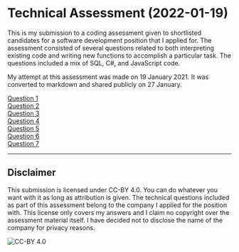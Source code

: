 # Technical Assessment (2022-01-19)

This is my submission to a coding assessment given to shortlisted candidates for a software development position that I applied for. The assessment consisted of several questions related to both interpreting existing code and writing new functions to accomplish a particular task. The questions included a mix of SQL, C#, and JavaScript code.

My attempt at this assessment was made on 19 January 2021. It was converted to markdown and shared publicly on 27 January.

[Question 1](./submission/question1.md)  
[Question 2](./submission/question2.md)  
[Question 3](./submission/question3.md)  
[Question 4](./submission/question4.md)  
[Question 5](./submission/question5.md)  
[Question 6](./submission/question6.md)  
[Question 7](./submission/question7.md)

---

## Disclaimer

This submission is licensed under CC-BY 4.0. You can do whatever you want with it as long as attribution is given. The technical questions included as part of this assessment belong to the company I applied for the position with. This license only covers my answers and I claim no copyright over the assessment material itself. I have decided not to disclose the name of the company for privacy reasons.

![CC-BY 4.0](https://i.creativecommons.org/l/by/4.0/88x31.png)
